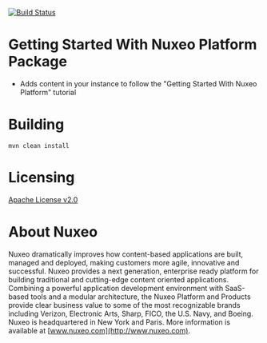 [![Build Status](https://qa.nuxeo.org/jenkins/buildStatus/icon?job=master/plugins_FT_getting-started-master)](https://qa.nuxeo.org/jenkins/job/master/job/plugins_FT_getting-started-master/)

# Getting Started With Nuxeo Platform Package

* Adds content in your instance to follow the "Getting Started With Nuxeo Platform" tutorial

# Building

    mvn clean install

# Licensing

[Apache License v2.0](http://www.apache.org/licenses/LICENSE-2.0.html)

# About Nuxeo

Nuxeo dramatically improves how content-based applications are built, managed and deployed, making customers more agile, innovative and successful. Nuxeo provides a next generation, enterprise ready platform for building traditional and cutting-edge content oriented applications. Combining a powerful application development environment with
SaaS-based tools and a modular architecture, the Nuxeo Platform and Products provide clear business value to some of the most recognizable brands including Verizon, Electronic Arts, Sharp, FICO, the U.S. Navy, and Boeing. Nuxeo is headquartered in New York and Paris.
More information is available at [www.nuxeo.com](http://www.nuxeo.com).
